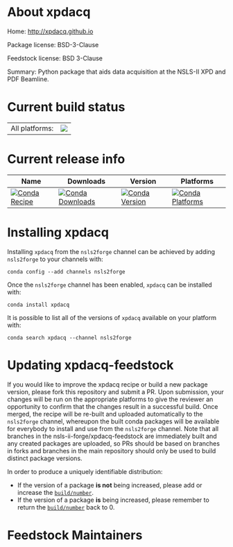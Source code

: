 About xpdacq
============

Home: http://xpdacq.github.io

Package license: BSD-3-Clause

Feedstock license: BSD 3-Clause

Summary: Python package that aids data acquisition at the NSLS-II XPD and PDF Beamline.



Current build status
====================


<table><tr><td>All platforms:</td>
    <td>
      <a href="https://dev.azure.com/nsls2forge/nsls2forge/_build/latest?definitionId=180&branchName=master">
        <img src="https://dev.azure.com/nsls2forge/nsls2forge/_apis/build/status/xpdacq-feedstock?branchName=master">
      </a>
    </td>
  </tr>
</table>

Current release info
====================

| Name | Downloads | Version | Platforms |
| --- | --- | --- | --- |
| [![Conda Recipe](https://img.shields.io/badge/recipe-xpdacq-green.svg)](https://anaconda.org/nsls2forge/xpdacq) | [![Conda Downloads](https://img.shields.io/conda/dn/nsls2forge/xpdacq.svg)](https://anaconda.org/nsls2forge/xpdacq) | [![Conda Version](https://img.shields.io/conda/vn/nsls2forge/xpdacq.svg)](https://anaconda.org/nsls2forge/xpdacq) | [![Conda Platforms](https://img.shields.io/conda/pn/nsls2forge/xpdacq.svg)](https://anaconda.org/nsls2forge/xpdacq) |

Installing xpdacq
=================

Installing `xpdacq` from the `nsls2forge` channel can be achieved by adding `nsls2forge` to your channels with:

```
conda config --add channels nsls2forge
```

Once the `nsls2forge` channel has been enabled, `xpdacq` can be installed with:

```
conda install xpdacq
```

It is possible to list all of the versions of `xpdacq` available on your platform with:

```
conda search xpdacq --channel nsls2forge
```




Updating xpdacq-feedstock
=========================

If you would like to improve the xpdacq recipe or build a new
package version, please fork this repository and submit a PR. Upon submission,
your changes will be run on the appropriate platforms to give the reviewer an
opportunity to confirm that the changes result in a successful build. Once
merged, the recipe will be re-built and uploaded automatically to the
`nsls2forge` channel, whereupon the built conda packages will be available for
everybody to install and use from the `nsls2forge` channel.
Note that all branches in the nsls-ii-forge/xpdacq-feedstock are
immediately built and any created packages are uploaded, so PRs should be based
on branches in forks and branches in the main repository should only be used to
build distinct package versions.

In order to produce a uniquely identifiable distribution:
 * If the version of a package **is not** being increased, please add or increase
   the [``build/number``](https://conda.io/docs/user-guide/tasks/build-packages/define-metadata.html#build-number-and-string).
 * If the version of a package **is** being increased, please remember to return
   the [``build/number``](https://conda.io/docs/user-guide/tasks/build-packages/define-metadata.html#build-number-and-string)
   back to 0.

Feedstock Maintainers
=====================


